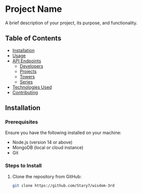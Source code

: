 # Project Name

A brief description of your project, its purpose, and functionality.

## Table of Contents

- [Installation](#installation)
- [Usage](#usage)
- [API Endpoints](#api-endpoints)
  - [Developers](#developers)
  - [Projects](#projects)
  - [Towers](#towers)
  - [Series](#series)
- [Technologies Used](#technologies-used)
- [Contributing](#contributing)


## Installation

### Prerequisites

Ensure you have the following installed on your machine:

- Node.js (version 14 or above)
- MongoDB (local or cloud instance)
- Git

### Steps to Install

1. Clone the repository from GitHub:

   ```bash
   git clone https://github.com/Stary7/wisdom-3rd
